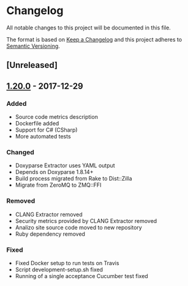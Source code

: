 # Changelog

All notable changes to this project will be documented in this file.

The format is based on [Keep a Changelog](http://keepachangelog.com/en/1.0.0/)
and this project adheres to [Semantic Versioning](http://semver.org/spec/v2.0.0.html).

## [Unreleased]

## [1.20.0] - 2017-12-29

### Added

- Source code metrics description
- Dockerfile added
- Support for C# (CSharp)
- More automated tests

### Changed

- Doxyparse Extractor uses YAML output
- Depends on Doxyparse 1.8.14+
- Build process migrated from Rake to Dist::Zilla
- Migrate from ZeroMQ to ZMQ::FFI

### Removed

- CLANG Extractor removed
- Security metrics provided by CLANG Extractor removed
- Analizo site source code moved to new repository
- Ruby dependency removed

### Fixed

- Fixed Docker setup to run tests on Travis
- Script development-setup.sh fixed
- Running of a single acceptance Cucumber test fixed

[1.20.0]: https://github.com/analizo/analizo/compare/1.20.0...v1.19.1
